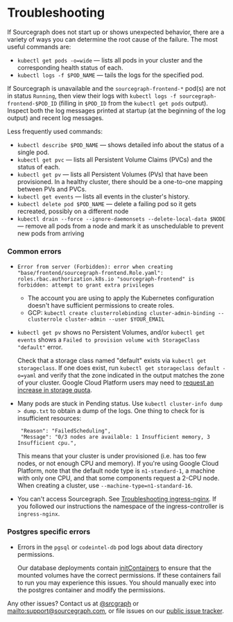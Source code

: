 # Troubleshooting

If Sourcegraph does not start up or shows unexpected behavior, there are a variety of ways you can determine the root
cause of the failure. The most useful commands are:

- `kubectl get pods -o=wide` — lists all pods in your cluster and the corresponding health status of each.
- `kubectl logs -f $POD_NAME` — tails the logs for the specified pod.

If Sourcegraph is unavailable and the `sourcegraph-frontend-*` pod(s) are not in status `Running`, then view their logs with `kubectl logs -f sourcegraph-frontend-$POD_ID` (filling in `$POD_ID` from the `kubectl get pods` output). Inspect both the log messages printed at startup (at the beginning of the log output) and recent log messages.

Less frequently used commands:

- `kubectl describe $POD_NAME` — shows detailed info about the status of a single pod.
- `kubectl get pvc` — lists all Persistent Volume Claims (PVCs) and the status of each.
- `kubectl get pv` — lists all Persistent Volumes (PVs) that have been provisioned. In a healthy cluster, there should
  be a one-to-one mapping between PVs and PVCs.
- `kubectl get events` — lists all events in the cluster's history.
- `kubectl delete pod $POD_NAME` — delete a failing pod so it gets recreated, possibly on a different node
- `kubectl drain --force --ignore-daemonsets --delete-local-data $NODE` — remove all pods from a node and mark it as unschedulable to prevent new pods from arriving

### Common errors

- `Error from server (Forbidden): error when creating "base/frontend/sourcegraph-frontend.Role.yaml": roles.rbac.authorization.k8s.io "sourcegraph-frontend" is forbidden: attempt to grant extra privileges`

  - The account you are using to apply the Kubernetes configuration doesn't have sufficient permissions to create roles.
  - GCP: `kubectl create clusterrolebinding cluster-admin-binding --clusterrole cluster-admin --user $YOUR_EMAIL`

- `kubectl get pv` shows no Persistent Volumes, and/or `kubectl get events` shows a `Failed to provision volume with StorageClass "default"` error.

  Check that a storage class named "default" exists via `kubectl get storageclass`. If one does exist, run `kubectl get storageclass default -o=yaml` and verify that the zone indicated in the output matches the zone of your cluster.
  Google Cloud Platform users may need to [request an increase in storage quota](https://cloud.google.com/compute/quotas).

- Many pods are stuck in Pending status. Use `kubectl cluster-info dump > dump.txt` to obtain a dump of
  the logs. One thing to check for is insufficient resources:

  ```
   "Reason": "FailedScheduling",
   "Message": "0/3 nodes are available: 1 Insufficient memory, 3 Insufficient cpu.",
  ```

  This means that your cluster is under provisioned (i.e. has too few nodes, or not enough CPU and memory).
  If you're using Google Cloud Platform, note that the default node type is `n1-standard-1`, a machine
  with only one CPU, and that some components request a 2-CPU node. When creating a cluster, use
  `--machine-type=n1-standard-16`.

- You can't access Sourcegraph. See [Troubleshooting ingress-nginx](https://kubernetes.github.io/ingress-nginx/troubleshooting/). If you followed our instructions the namespace of the ingress-controller is `ingress-nginx`.

### Postgres specific errors

-  Errors in the `pgsql` or `codeintel-db` pod logs about data directory permissions. 

   Our database deployments contain [initContainers](https://kubernetes.io/docs/concepts/workloads/pods/init-containers/) to ensure that the mounted volumes have the correct permissions. If these containers fail to run you may experience this issues. You should manually exec into the postgres container and modify the permissions.  

Any other issues? Contact us at [@srcgraph](https://twitter.com/srcgraph)
or <mailto:support@sourcegraph.com>, or file issues on
our [public issue tracker](https://github.com/sourcegraph/issues/issues).
